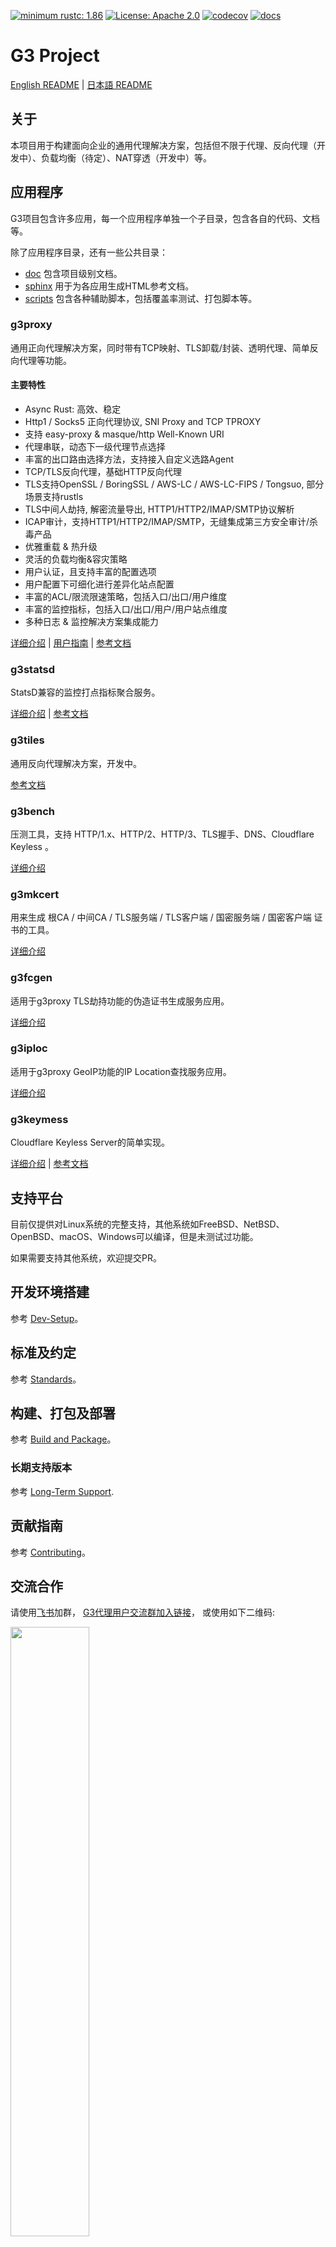 [![minimum rustc: 1.86](https://img.shields.io/badge/minimum%20rustc-1.86-green?logo=rust)](https://www.whatrustisit.com)
[![License: Apache 2.0](https://img.shields.io/badge/license-Apache_2.0-blue.svg)](LICENSE)
[![codecov](https://codecov.io/gh/bytedance/g3/graph/badge.svg?token=TSQCA4ALQM)](https://codecov.io/gh/bytedance/g3)
[![docs](https://readthedocs.org/projects/g3-project/badge)](https://g3-project.readthedocs.io/)

# G3 Project

[English README](README.md) | [日本語 README](README.ja_JP.md)

## 关于

本项目用于构建面向企业的通用代理解决方案，包括但不限于代理、反向代理（开发中）、负载均衡（待定）、NAT穿透（开发中）等。

## 应用程序

G3项目包含许多应用，每一个应用程序单独一个子目录，包含各自的代码、文档等。

除了应用程序目录，还有一些公共目录：

- [doc](doc) 包含项目级别文档。
- [sphinx](sphinx) 用于为各应用生成HTML参考文档。
- [scripts](scripts) 包含各种辅助脚本，包括覆盖率测试、打包脚本等。

### g3proxy

通用正向代理解决方案，同时带有TCP映射、TLS卸载/封装、透明代理、简单反向代理等功能。

#### 主要特性

- Async Rust: 高效、稳定
- Http1 / Socks5 正向代理协议, SNI Proxy and TCP TPROXY
- 支持 easy-proxy & masque/http Well-Known URI
- 代理串联，动态下一级代理节点选择
- 丰富的出口路由选择方法，支持接入自定义选路Agent
- TCP/TLS反向代理，基础HTTP反向代理
- TLS支持OpenSSL / BoringSSL / AWS-LC / AWS-LC-FIPS / Tongsuo, 部分场景支持rustls
- TLS中间人劫持, 解密流量导出, HTTP1/HTTP2/IMAP/SMTP协议解析
- ICAP审计，支持HTTP1/HTTP2/IMAP/SMTP，无缝集成第三方安全审计/杀毒产品
- 优雅重载 & 热升级
- 灵活的负载均衡&容灾策略
- 用户认证，且支持丰富的配置选项
- 用户配置下可细化进行差异化站点配置
- 丰富的ACL/限流限速策略，包括入口/出口/用户维度
- 丰富的监控指标，包括入口/出口/用户/用户站点维度
- 多种日志 & 监控解决方案集成能力

[详细介绍](g3proxy/README.md) | [用户指南](g3proxy/UserGuide.zh_CN.md) |
[参考文档](https://g3-project.readthedocs.io/projects/g3proxy/en/latest/)

### g3statsd

StatsD兼容的监控打点指标聚合服务。

[详细介绍](g3statsd/README.md) | [参考文档](https://g3-project.readthedocs.io/projects/g3statsd/en/latest/)

### g3tiles

通用反向代理解决方案，开发中。

[参考文档](https://g3-project.readthedocs.io/projects/g3tiles/en/latest/)

### g3bench

压测工具，支持 HTTP/1.x、HTTP/2、HTTP/3、TLS握手、DNS、Cloudflare Keyless 。

[详细介绍](g3bench/README.md)

### g3mkcert

用来生成 根CA / 中间CA / TLS服务端 / TLS客户端 / 国密服务端 / 国密客户端 证书的工具。

[详细介绍](g3mkcert/README.md)

### g3fcgen

适用于g3proxy TLS劫持功能的伪造证书生成服务应用。

[详细介绍](g3fcgen/README.md)

### g3iploc

适用于g3proxy GeoIP功能的IP Location查找服务应用。

[详细介绍](g3iploc/README.md)

### g3keymess

Cloudflare Keyless Server的简单实现。

[详细介绍](g3keymess/README.md) |
[参考文档](https://g3-project.readthedocs.io/projects/g3keymess/en/latest/)

## 支持平台

目前仅提供对Linux系统的完整支持，其他系统如FreeBSD、NetBSD、OpenBSD、macOS、Windows可以编译，但是未测试过功能。

如果需要支持其他系统，欢迎提交PR。

## 开发环境搭建

参考 [Dev-Setup](doc/dev-setup.md)。

## 标准及约定

参考 [Standards](doc/standards.md)。

## 构建、打包及部署

参考 [Build and Package](doc/build_and_package.md)。

### 长期支持版本

参考 [Long-Term Support](doc/long-term_support.md).

## 贡献指南

参考 [Contributing](CONTRIBUTING.md)。

## 交流合作

请使用[飞书](https://www.feishu.cn/download)加群，
[G3代理用户交流群加入链接](https://applink.feishu.cn/client/chat/chatter/add_by_link?link_token=9fah8def-d024-4db5-91cd-522ae09c2b72)，
或使用如下二维码:

<img alt="" src="G3-FEISHU-USER-GROUP.png" width="50%" height="50%">

## Code of Conduct

Please check [Code of Conduct](CODE_OF_CONDUCT.md) for more details.

## Security

If you discover a potential security issue in this project, or think you may
have discovered a security issue, we ask that you notify Bytedance Security via our
[security center](https://security.bytedance.com/src) or [vulnerability reporting email](mailto:sec@bytedance.com).

Please do **not** create a public GitHub issue.

## License

This project is licensed under the [Apache-2.0 License](LICENSE).

## 404星链计划

<img src="https://github.com/knownsec/404StarLink/raw/master/Images/logo.png" width="30%">

[g3proxy](g3proxy) 现已加入 [404星链计划](https://github.com/knownsec/404StarLink)
